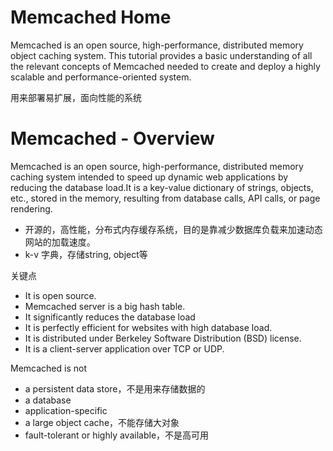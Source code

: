 # Memcached Home

Memcached is an open source, high-performance, distributed memory object caching system. This tutorial provides a basic understanding of all the relevant concepts of Memcached needed to create and deploy a highly scalable and performance-oriented system.

用来部署易扩展，面向性能的系统

# Memcached - Overview

Memcached is an open source, high-performance, distributed memory caching system intended to speed up dynamic web applications by reducing the database load.It is a key-value dictionary of strings, objects, etc., stored in the memory, resulting from database calls, API calls, or page rendering.

- 开源的，高性能，分布式内存缓存系统，目的是靠减少数据库负载来加速动态网站的加载速度。
- k-v 字典，存储string, object等

关键点
- It is open source.
- Memcached server is a big hash table.
- It significantly reduces the database load
- It is perfectly efficient for websites with high database load.
- It is distributed under Berkeley Software Distribution (BSD) license.
- It is a client-server application over TCP or UDP.


Memcached is not 

- a persistent data store，不是用来存储数据的
- a database
- application-specific
- a large object cache，不能存储大对象
- fault-tolerant or highly available，不是高可用
